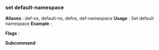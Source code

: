 
### set default-namespace

**Aliases**   :
  def-ns, default-ns, defns, def-namespace
**Usage**     :
 Set default namespace
**Example**   :
  
**Flags**     :
  
**Subcommand**:
  
